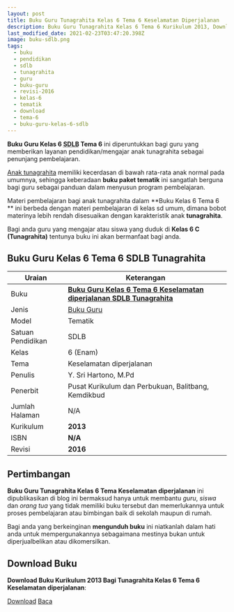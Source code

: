 ```yaml
---
layout: post
title: Buku Guru Tunagrahita Kelas 6 Tema 6 Keselamatan Diperjalanan
description: Buku Guru Tunagrahita Kelas 6 Tema 6 Kurikulum 2013, Download buku Kelas 6 Tema 6 Keselamatan diperjalanan bagi tunagrahita
last_modified_date: 2021-02-23T03:47:20.398Z
image: buku-sdlb.png
tags:
  - buku
  - pendidikan
  - sdlb
  - tunagrahita
  - guru
  - buku-guru
  - revisi-2016
  - kelas-6
  - tematik
  - download
  - tema-6
  - buku-guru-kelas-6-sdlb
---
```


**Buku Guru Kelas 6 <abbr title="Sekolah Dasar Luar Biasa">SDLB</abbr> Tema 6** ini diperuntukkan bagi guru yang memberikan layanan pendidikan/mengajar anak tunagrahita sebagai penunjang pembelajaran.

[Anak tunagrahita](/teori/tunagrahita "Apa itu Tunagrahita") memiliki kecerdasan di bawah rata-rata anak normal pada umumnya, sehingga keberadaan **buku paket tematik** ini sangatlah berguna bagi guru sebagai panduan dalam menyusun program pembelajaran.

Materi pembelajaran bagi anak tunagrahita dalam **Buku Kelas 6 Tema 6 ** ini berbeda dengan materi pembelajaran di kelas sd umum, dimana bobot materinya lebih rendah disesuaikan dengan karakteristik anak **tunagrahita**.

Bagi anda guru yang mengajar atau siswa yang duduk di **Kelas 6 C (Tunagrahita)** tentunya buku ini akan bermanfaat bagi anda.

## Buku Guru Kelas 6 Tema 6 SDLB Tunagrahita  

|Uraian|Keterangan|
| --- | --- |
|Buku|<a href="/bse/buku-guru-tunagrahita-kelas-6-tema-5-keselamatan-diperjalanan" title="Buku Guru Kelas 6 Tema 6 Keselamatan diperjalanan SDLB Tunagrahita"><strong>Buku Guru Kelas 6 Tema 6 Keselamatan diperjalanan SDLB Tunagrahita</strong></a>|
|Jenis|<a href="/bse" title="Buku Guru" target="_blank">Buku Guru</a>|
|Model|Tematik|
|Satuan Pendidikan|SDLB|
|Kelas|6 (Enam)|
|Tema|Keselamatan diperjalanan|
|Penulis| Y. Sri Hartono, M.Pd|
|Penerbit|Pusat Kurikulum dan Perbukuan, Balitbang, Kemdikbud|
|Jumlah Halaman|N/A|
|Kurikulum|<strong>2013</strong>|
|ISBN|<strong>N/A</strong>|
|Revisi|<strong>2016</strong>|

## Pertimbangan
**Buku Guru Tunagrahita Kelas 6 Tema Keselamatan diperjalanan** ini dipublikasikan di blog ini bermaksud hanya untuk membantu _guru_, _siswa_ dan _orang tua_ yang tidak memiliki buku tersebut dan memerlukannya untuk proses pembelajaran atau bimbingan baik di sekolah maupun di rumah.

Bagi anda yang berkeinginan <b>mengunduh buku</b> ini niatkanlah dalam hati anda untuk mempergunakannya sebagaimana mestinya bukan untuk diperjualbelikan atau dikomersilkan.
  
## Download Buku
**Download Buku Kurikulum 2013 Bagi Tunagrahita Kelas 6 Tema 6 Keselamatan diperjalanan**:
<p class="center"><a class="button download" href="https://docs.google.com/uc?export=download&id=1KZKMUneDb-gPp-iur_8OG7u8FkF2TVi8" rel="nofollow" target="_blank" title="Download Buku Guru Tunagrahita Kelas 6 Tema Keselamatan diperjalanan">Download</a>
<a class="button demo open-dialog" href="https://drive.google.com/file/d/1KZKMUneDb-gPp-iur_8OG7u8FkF2TVi8/preview" rel="nofollow" target="_blank" title="Download Buku Guru Tunagrahita Kelas 6 Tema Keselamatan diperjalanan">Baca</a></p>
